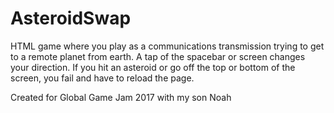 # AsteroidSwap
HTML game where you play as a communications transmission trying to get to a remote planet from earth.  A tap of the spacebar or screen changes your direction.
If you hit an asteroid or go off the top or bottom of the screen, you fail and have to reload the page.

Created for Global Game Jam 2017 with my son Noah
